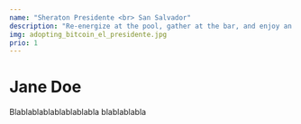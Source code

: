 ```yaml
---
name: "Sheraton Presidente <br> San Salvador"
description: "Re-energize at the pool, gather at the bar, and enjoy an excellent service. The professional convention center with top notch conference rooms is just a few steps away from San Salvador’s fabulous shops."
img: adopting_bitcoin_el_presidente.jpg
prio: 1
---
```


# Jane Doe
 
Blablablablablablablabla
blablablabla
